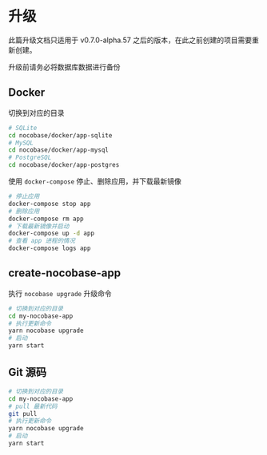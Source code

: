 # 升级

<Alert>

此篇升级文档只适用于 v0.7.0-alpha.57 之后的版本，在此之前创建的项目需要重新创建。

</Alert>

升级前请务必将数据库数据进行备份

## Docker

切换到对应的目录

```bash
# SQLite
cd nocobase/docker/app-sqlite
# MySQL
cd nocobase/docker/app-mysql
# PostgreSQL
cd nocobase/docker/app-postgres
```

使用 `docker-compose` 停止、删除应用，并下载最新镜像

```bash
# 停止应用
docker-compose stop app
# 删除应用
docker-compose rm app
# 下载最新镜像并启动
docker-compose up -d app
# 查看 app 进程的情况
docker-compose logs app
```

## create-nocobase-app

执行 `nocobase upgrade` 升级命令

```bash
# 切换到对应的目录
cd my-nocobase-app
# 执行更新命令
yarn nocobase upgrade
# 启动
yarn start
```

## Git 源码

```bash
# 切换到对应的目录
cd my-nocobase-app
# pull 最新代码
git pull
# 执行更新命令
yarn nocobase upgrade
# 启动
yarn start
```
